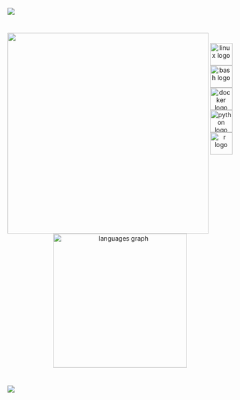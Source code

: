 <br clear="both">

<div>
  <img style="100%" src="https://capsule-render.vercel.app/api?type=waving&height=100&section=header&reversal=false&text=Welcome!&fontSize=60&fontColor=FFFFFF&fontAlign=50&fontAlignY=75&rotate=0&stroke=-&animation=fadeIn&descSize=20&descAlign=50&descAlignY=50&textBg=false&color=gradient"  />
</div>

###

<br clear="both">

<img align="left" height="450" src="https://external-content.duckduckgo.com/iu/?u=https%3A%2F%2Fcdn3.vectorstock.com%2Fi%2F1000x1000%2F61%2F72%2Fnerd-face-emoji-clever-emoticon-with-glasses-vector-28926172.jpg&f=1&nofb=1&ipt=1ca2942d346baf17fbb5c68d199c0d6e0900388d39e90d797fa2937ac44d431c"  />

###

<div align="center">
  <img src="https://cdn.jsdelivr.net/gh/devicons/devicon/icons/linux/linux-original.svg" height="50" alt="linux logo"  />
  <img width="15" />
  <img src="https://skillicons.dev/icons?i=bash" height="50" alt="bash logo"  />
  <img width="15" />
  <img src="https://cdn.jsdelivr.net/gh/devicons/devicon/icons/docker/docker-original.svg" height="50" alt="docker logo"  />
  <img width="15" />
  <img src="https://cdn.jsdelivr.net/gh/devicons/devicon/icons/python/python-original.svg" height="50" alt="python logo"  />
  <img width="15" />
  <img src="https://cdn.jsdelivr.net/gh/devicons/devicon/icons/r/r-original.svg" height="50" alt="r logo"  />
</div>

###

<div align="center">
  <img src="https://github-readme-stats.vercel.app/api/top-langs?username=nicomr05&locale=en&hide_title=false&layout=compact&card_width=320&langs_count=4&theme=github_dark&hide_border=true&order=2&custom_title=My%20languages" height="300" alt="languages graph"  />
</div>

###

<br clear="both">

<div>
  <img style="100%" src="https://capsule-render.vercel.app/api?type=waving&height=100&section=footer&reversal=false&fontSize=70&fontColor=FFFFFF&fontAlign=50&fontAlignY=50&rotate=0&stroke=-&descSize=20&descAlign=50&descAlignY=50&textBg=false&color=gradient"  />
</div>

###

